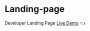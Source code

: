 # Landing-page
Developer Landing Page
<a href="https://akki4feb95.github.io/Landing-page/">Live Demo</a> 👈

